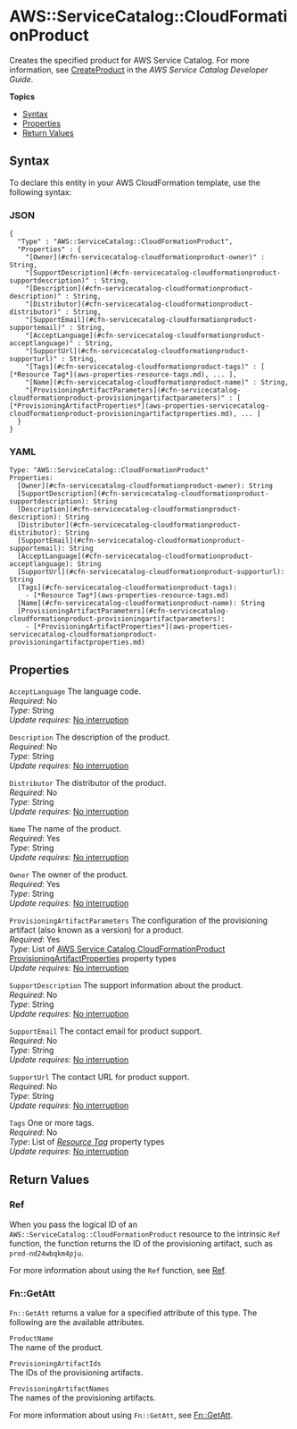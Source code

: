 # AWS::ServiceCatalog::CloudFormationProduct<a name="aws-resource-servicecatalog-cloudformationproduct"></a>

Creates the specified product for AWS Service Catalog\. For more information, see [CreateProduct](http://docs.aws.amazon.com/servicecatalog/latest/dg/API_CreateProduct.html) in the *AWS Service Catalog Developer Guide*\.

**Topics**
+ [Syntax](#aws-resource-servicecatalog-cloudformationproduct-syntax)
+ [Properties](#aws-resource-servicecatalog-cloudformationproduct-properties)
+ [Return Values](#aws-resource-servicecatalog-cloudformationproduct-returnvalues)

## Syntax<a name="aws-resource-servicecatalog-cloudformationproduct-syntax"></a>

To declare this entity in your AWS CloudFormation template, use the following syntax:

### JSON<a name="aws-resource-servicecatalog-cloudformationproduct-syntax.json"></a>

```
{
  "Type" : "AWS::ServiceCatalog::CloudFormationProduct",
  "Properties" : {
    "[Owner](#cfn-servicecatalog-cloudformationproduct-owner)" : String,
    "[SupportDescription](#cfn-servicecatalog-cloudformationproduct-supportdescription)" : String,
    "[Description](#cfn-servicecatalog-cloudformationproduct-description)" : String,
    "[Distributor](#cfn-servicecatalog-cloudformationproduct-distributor)" : String,
    "[SupportEmail](#cfn-servicecatalog-cloudformationproduct-supportemail)" : String,
    "[AcceptLanguage](#cfn-servicecatalog-cloudformationproduct-acceptlanguage)" : String,
    "[SupportUrl](#cfn-servicecatalog-cloudformationproduct-supporturl)" : String,
    "[Tags](#cfn-servicecatalog-cloudformationproduct-tags)" : [ [*Resource Tag*](aws-properties-resource-tags.md), ... ],
    "[Name](#cfn-servicecatalog-cloudformationproduct-name)" : String,
    "[ProvisioningArtifactParameters](#cfn-servicecatalog-cloudformationproduct-provisioningartifactparameters)" : [ [*ProvisioningArtifactProperties*](aws-properties-servicecatalog-cloudformationproduct-provisioningartifactproperties.md), ... ]
  }
}
```

### YAML<a name="aws-resource-servicecatalog-cloudformationproduct-syntax.yaml"></a>

```
Type: "AWS::ServiceCatalog::CloudFormationProduct"
Properties:
  [Owner](#cfn-servicecatalog-cloudformationproduct-owner): String
  [SupportDescription](#cfn-servicecatalog-cloudformationproduct-supportdescription): String
  [Description](#cfn-servicecatalog-cloudformationproduct-description): String
  [Distributor](#cfn-servicecatalog-cloudformationproduct-distributor): String
  [SupportEmail](#cfn-servicecatalog-cloudformationproduct-supportemail): String
  [AcceptLanguage](#cfn-servicecatalog-cloudformationproduct-acceptlanguage): String
  [SupportUrl](#cfn-servicecatalog-cloudformationproduct-supporturl): String
  [Tags](#cfn-servicecatalog-cloudformationproduct-tags): 
    - [*Resource Tag*](aws-properties-resource-tags.md)
  [Name](#cfn-servicecatalog-cloudformationproduct-name): String
  [ProvisioningArtifactParameters](#cfn-servicecatalog-cloudformationproduct-provisioningartifactparameters): 
    - [*ProvisioningArtifactProperties*](aws-properties-servicecatalog-cloudformationproduct-provisioningartifactproperties.md)
```

## Properties<a name="aws-resource-servicecatalog-cloudformationproduct-properties"></a>

`AcceptLanguage`  <a name="cfn-servicecatalog-cloudformationproduct-acceptlanguage"></a>
The language code\.  
*Required*: No  
*Type*: String  
*Update requires*: [No interruption](using-cfn-updating-stacks-update-behaviors.md#update-no-interrupt)

`Description`  <a name="cfn-servicecatalog-cloudformationproduct-description"></a>
The description of the product\.  
*Required*: No  
*Type*: String  
*Update requires*: [No interruption](using-cfn-updating-stacks-update-behaviors.md#update-no-interrupt)

`Distributor`  <a name="cfn-servicecatalog-cloudformationproduct-distributor"></a>
The distributor of the product\.  
*Required*: No  
*Type*: String  
*Update requires*: [No interruption](using-cfn-updating-stacks-update-behaviors.md#update-no-interrupt)

`Name`  <a name="cfn-servicecatalog-cloudformationproduct-name"></a>
The name of the product\.  
*Required*: Yes  
*Type*: String  
*Update requires*: [No interruption](using-cfn-updating-stacks-update-behaviors.md#update-no-interrupt)

`Owner`  <a name="cfn-servicecatalog-cloudformationproduct-owner"></a>
The owner of the product\.  
*Required*: Yes  
*Type*: String  
*Update requires*: [No interruption](using-cfn-updating-stacks-update-behaviors.md#update-no-interrupt)

`ProvisioningArtifactParameters`  <a name="cfn-servicecatalog-cloudformationproduct-provisioningartifactparameters"></a>
The configuration of the provisioning artifact \(also known as a version\) for a product\.  
*Required*: Yes  
*Type*: List of [AWS Service Catalog CloudFormationProduct ProvisioningArtifactProperties](aws-properties-servicecatalog-cloudformationproduct-provisioningartifactproperties.md) property types  
*Update requires*: [No interruption](using-cfn-updating-stacks-update-behaviors.md#update-no-interrupt)

`SupportDescription`  <a name="cfn-servicecatalog-cloudformationproduct-supportdescription"></a>
The support information about the product\.  
*Required*: No  
*Type*: String  
*Update requires*: [No interruption](using-cfn-updating-stacks-update-behaviors.md#update-no-interrupt)

`SupportEmail`  <a name="cfn-servicecatalog-cloudformationproduct-supportemail"></a>
The contact email for product support\.  
*Required*: No  
*Type*: String  
*Update requires*: [No interruption](using-cfn-updating-stacks-update-behaviors.md#update-no-interrupt)

`SupportUrl`  <a name="cfn-servicecatalog-cloudformationproduct-supporturl"></a>
The contact URL for product support\.  
*Required*: No  
*Type*: String  
*Update requires*: [No interruption](using-cfn-updating-stacks-update-behaviors.md#update-no-interrupt)

`Tags`  <a name="cfn-servicecatalog-cloudformationproduct-tags"></a>
One or more tags\.  
*Required*: No  
*Type*: List of [*Resource Tag*](aws-properties-resource-tags.md) property types  
*Update requires*: [No interruption](using-cfn-updating-stacks-update-behaviors.md#update-no-interrupt)

## Return Values<a name="aws-resource-servicecatalog-cloudformationproduct-returnvalues"></a>

### Ref<a name="aws-resource-servicecatalog-cloudformationproduct-ref"></a>

When you pass the logical ID of an `AWS::ServiceCatalog::CloudFormationProduct` resource to the intrinsic `Ref` function, the function returns the ID of the provisioning artifact, such as `prod-nd24wbqkm4pju`\.

For more information about using the `Ref` function, see [Ref](intrinsic-function-reference-ref.md)\.

### Fn::GetAtt<a name="aws-resource-servicecatalog-cloudformationproduct-getatt"></a>

 `Fn::GetAtt` returns a value for a specified attribute of this type\. The following are the available attributes\.

`ProductName`  
The name of the product\.

`ProvisioningArtifactIds`  
The IDs of the provisioning artifacts\.

`ProvisioningArtifactNames`  
The names of the provisioning artifacts\.

For more information about using `Fn::GetAtt`, see [Fn::GetAtt](intrinsic-function-reference-getatt.md)\.